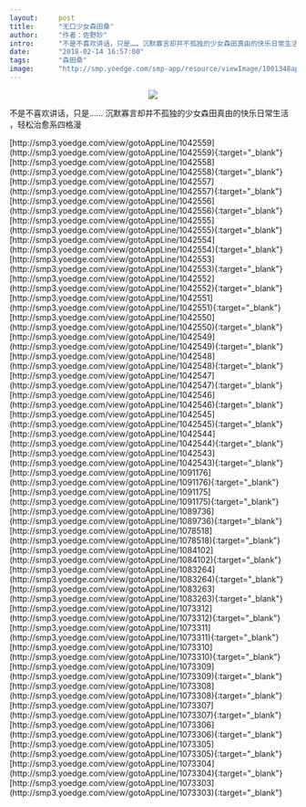 ```yaml
---
layout:     post
title:      "无口少女森田桑"
author:     "作者：佐野妙"
intro:      "不是不喜欢讲话，只是…… 沉默寡言却并不孤独的少女森田真由的快乐日常生活 ，轻松治愈系四格漫"
date:       "2018-02-14 16:57:00"
tags:       "森田桑"
image:      "http://smp.yoedge.com/smp-app/resource/viewImage/1001348appline.png"
---
```

<div style="text-align: center">
<p><img src="http://smp.yoedge.com/smp-app/resource/viewImage/1001348appline.png"/></p>
</div>
<p class="post-meta">
<span>不是不喜欢讲话，只是…… 沉默寡言却并不孤独的少女森田真由的快乐日常生活 ，轻松治愈系四格漫</span>
</p>
[http://smp3.yoedge.com/view/gotoAppLine/1042559](http://smp3.yoedge.com/view/gotoAppLine/1042559){:target="_blank"}
[http://smp3.yoedge.com/view/gotoAppLine/1042558](http://smp3.yoedge.com/view/gotoAppLine/1042558){:target="_blank"}
[http://smp3.yoedge.com/view/gotoAppLine/1042557](http://smp3.yoedge.com/view/gotoAppLine/1042557){:target="_blank"}
[http://smp3.yoedge.com/view/gotoAppLine/1042556](http://smp3.yoedge.com/view/gotoAppLine/1042556){:target="_blank"}
[http://smp3.yoedge.com/view/gotoAppLine/1042555](http://smp3.yoedge.com/view/gotoAppLine/1042555){:target="_blank"}
[http://smp3.yoedge.com/view/gotoAppLine/1042554](http://smp3.yoedge.com/view/gotoAppLine/1042554){:target="_blank"}
[http://smp3.yoedge.com/view/gotoAppLine/1042553](http://smp3.yoedge.com/view/gotoAppLine/1042553){:target="_blank"}
[http://smp3.yoedge.com/view/gotoAppLine/1042552](http://smp3.yoedge.com/view/gotoAppLine/1042552){:target="_blank"}
[http://smp3.yoedge.com/view/gotoAppLine/1042551](http://smp3.yoedge.com/view/gotoAppLine/1042551){:target="_blank"}
[http://smp3.yoedge.com/view/gotoAppLine/1042550](http://smp3.yoedge.com/view/gotoAppLine/1042550){:target="_blank"}
[http://smp3.yoedge.com/view/gotoAppLine/1042549](http://smp3.yoedge.com/view/gotoAppLine/1042549){:target="_blank"}
[http://smp3.yoedge.com/view/gotoAppLine/1042548](http://smp3.yoedge.com/view/gotoAppLine/1042548){:target="_blank"}
[http://smp3.yoedge.com/view/gotoAppLine/1042547](http://smp3.yoedge.com/view/gotoAppLine/1042547){:target="_blank"}
[http://smp3.yoedge.com/view/gotoAppLine/1042546](http://smp3.yoedge.com/view/gotoAppLine/1042546){:target="_blank"}
[http://smp3.yoedge.com/view/gotoAppLine/1042545](http://smp3.yoedge.com/view/gotoAppLine/1042545){:target="_blank"}
[http://smp3.yoedge.com/view/gotoAppLine/1042544](http://smp3.yoedge.com/view/gotoAppLine/1042544){:target="_blank"}
[http://smp3.yoedge.com/view/gotoAppLine/1042543](http://smp3.yoedge.com/view/gotoAppLine/1042543){:target="_blank"}
[http://smp3.yoedge.com/view/gotoAppLine/1091176](http://smp3.yoedge.com/view/gotoAppLine/1091176){:target="_blank"}
[http://smp3.yoedge.com/view/gotoAppLine/1091175](http://smp3.yoedge.com/view/gotoAppLine/1091175){:target="_blank"}
[http://smp3.yoedge.com/view/gotoAppLine/1089736](http://smp3.yoedge.com/view/gotoAppLine/1089736){:target="_blank"}
[http://smp3.yoedge.com/view/gotoAppLine/1078518](http://smp3.yoedge.com/view/gotoAppLine/1078518){:target="_blank"}
[http://smp3.yoedge.com/view/gotoAppLine/1084102](http://smp3.yoedge.com/view/gotoAppLine/1084102){:target="_blank"}
[http://smp3.yoedge.com/view/gotoAppLine/1083264](http://smp3.yoedge.com/view/gotoAppLine/1083264){:target="_blank"}
[http://smp3.yoedge.com/view/gotoAppLine/1083263](http://smp3.yoedge.com/view/gotoAppLine/1083263){:target="_blank"}
[http://smp3.yoedge.com/view/gotoAppLine/1073312](http://smp3.yoedge.com/view/gotoAppLine/1073312){:target="_blank"}
[http://smp3.yoedge.com/view/gotoAppLine/1073311](http://smp3.yoedge.com/view/gotoAppLine/1073311){:target="_blank"}
[http://smp3.yoedge.com/view/gotoAppLine/1073310](http://smp3.yoedge.com/view/gotoAppLine/1073310){:target="_blank"}
[http://smp3.yoedge.com/view/gotoAppLine/1073309](http://smp3.yoedge.com/view/gotoAppLine/1073309){:target="_blank"}
[http://smp3.yoedge.com/view/gotoAppLine/1073308](http://smp3.yoedge.com/view/gotoAppLine/1073308){:target="_blank"}
[http://smp3.yoedge.com/view/gotoAppLine/1073307](http://smp3.yoedge.com/view/gotoAppLine/1073307){:target="_blank"}
[http://smp3.yoedge.com/view/gotoAppLine/1073306](http://smp3.yoedge.com/view/gotoAppLine/1073306){:target="_blank"}
[http://smp3.yoedge.com/view/gotoAppLine/1073305](http://smp3.yoedge.com/view/gotoAppLine/1073305){:target="_blank"}
[http://smp3.yoedge.com/view/gotoAppLine/1073304](http://smp3.yoedge.com/view/gotoAppLine/1073304){:target="_blank"}
[http://smp3.yoedge.com/view/gotoAppLine/1073303](http://smp3.yoedge.com/view/gotoAppLine/1073303){:target="_blank"}


